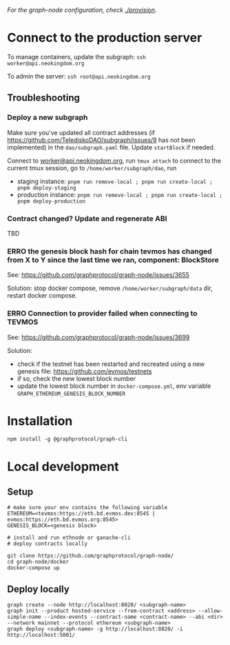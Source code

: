 *For the graph-node configuration, check [./provision](./provision.md).*

# Connect to the production server

To manage containers, update the subgraph: `ssh worker@api.neokingdom.org`

To admin the server: `ssh root@api.neokingdom.org`

## Troubleshooting

### Deploy a new subgraph

Make sure you've updated all contract addresses (if https://github.com/TelediskoDAO/subgraph/issues/9 has not been implemented) in the `dao/subgraph.yaml` file. Update `startBlock` if needed.

Connect to worker@api.neokingdom.org, run `tmux attach` to connect to the current tmux session, go to `/home/worker/subgraph/dao`, run 

- staging instance: `pnpm run remove-local ; pnpm run create-local ; pnpm deploy-staging`
- production instance: `pnpm run remove-local ; pnpm run create-local ; pnpm deploy-production`

### Contract changed? Update and regenerate ABI

TBD

### ERRO the genesis block hash for chain tevmos has changed from X to Y since the last time we ran, component: BlockStore

See: https://github.com/graphprotocol/graph-node/issues/3655

Solution: stop docker compose, remove `/home/worker/subgraph/data` dir, restart docker compose.

### ERRO Connection to provider failed when connecting to TEVMOS

See: https://github.com/graphprotocol/graph-node/issues/3699

Solution:
- check if the testnet has been restarted and recreated using a new genesis file: https://github.com/evmos/testnets
- if so, check the new lowest block number
- update the lowest block number in `docker-compose.yml`, env variable `GRAPH_ETHEREUM_GENESIS_BLOCK_NUMBER`


# Installation
```
npm install -g @graphprotocol/graph-cli
```

# Local development

## Setup
```
# make sure your env contains the following variable
ETHEREUM=<tevmos:https://eth.bd.evmos.dev:8545 | evmos:https://eth.bd.evmos.org:8545>
GENESIS_BLOCK=<genesis block>

# install and run ethnode or ganache-cli
# deploy contracts locally

git clone https://github.com/graphprotocol/graph-node/
cd graph-node/docker
docker-compose up
```

## Deploy locally
```
graph create --node http://localhost:8020/ <subgraph-name>
graph init --product hosted-service --from-contract <address> --allow-simple-name --index-events --contract-name <contract-name> --abi <dir> --network mainnet --protocol ethereum <subgraph-name>
graph deploy <subgraph-name> -g http://localhost:8020/ -i http://localhost:5001/
```